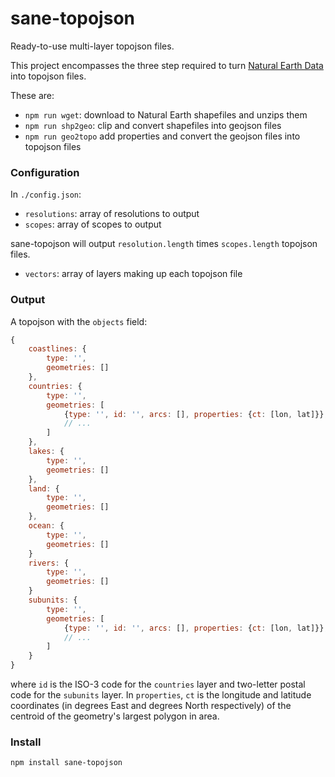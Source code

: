 # sane-topojson

Ready-to-use multi-layer topojson files.

This project encompasses the three step required to turn
[Natural Earth Data](http://www.naturalearthdata.com/) into topojson files.

These are:

- `npm run wget`: download to Natural Earth shapefiles and unzips them
- `npm run shp2geo`: clip and convert shapefiles into geojson files
- `npm run geo2topo` add properties and convert the geojson files into topojson
  files

### Configuration

In `./config.json`:

- `resolutions`: array of resolutions to output
- `scopes`: array of scopes to output

sane-topojson will output `resolution.length` times `scopes.length` topojson
files.

- `vectors`: array of layers making up each topojson file

### Output

A topojson with the `objects` field:

```js
{
    coastlines: {
        type: '',
        geometries: []    
    },
    countries: {
        type: '',
        geometries: [
            {type: '', id: '', arcs: [], properties: {ct: [lon, lat]}},
            // ...
        ]
    },
    lakes: {
        type: '',
        geometries: []    
    },
    land: {
        type: '',
        geometries: []    
    },
    ocean: {
        type: '',
        geometries: []    
    }
    rivers: {
        type: '',
        geometries: []    
    }
    subunits: {
        type: '',
        geometries: [
            {type: '', id: '', arcs: [], properties: {ct: [lon, lat]}},
            // ...
        ]
    }
}
```

where `id` is the ISO-3 code for the `countries` layer and two-letter postal
code for the `subunits` layer. In `properties`, `ct` is the longitude and
latitude coordinates (in degrees East and degrees North respectively) of the
centroid of the geometry's largest polygon in area.

### Install

```
npm install sane-topojson
```
